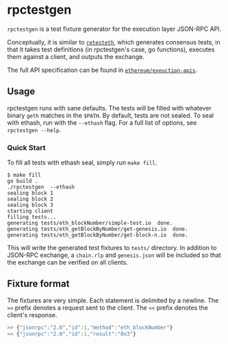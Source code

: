 # rpctestgen

`rpctestgen` is a test fixture generator for the execution layer JSON-RPC API. 

Conceptually, it is similar to [`retesteth`][retesteth], which generates
consensus tests, in that it takes test definitions (in rpctestgen's case, go
functions), executes them against a client, and outputs the exchange.

The full API specification can be found in
[`ethereum/exeuction-apis`][execution-apis].

## Usage

rpctestgen runs with sane defaults. The tests will be filled with whatever
binary `geth` matches in the `$PATH`. By default, tests are not sealed. To seal
with ethash, run with the `--ethash` flag. For a full list of options, see
`rpctestgen --help`.

### Quick Start

To fill all tests with ethash seal, simply run `make fill`.

```console
$ make fill
go build .
./rpctestgen  --ethash
sealing block 1
sealing block 2
sealing block 3
starting client
filling tests...
generating tests/eth_blockNumber/simple-test.io  done.
generating tests/eth_getBlockByNumber/get-genesis.io  done.
generating tests/eth_getBlockByNumber/get-block-n.io  done.
```

This will write the generated test fixtures to `tests/` directory. In addition
to JSON-RPC exchange, a `chain.rlp` and `genesis.json` will be included so that
the exchange can be verified on all clients.

## Fixture format

The fixtures are very simple. Each statement is delimited by a newline. The
`>>` prefix denotes a request sent to the client. The `<<` prefix denotes the
client's response.

```js
>> {"jsonrpc":"2.0","id":1,"method":"eth_blockNumber"}
<< {"jsonrpc":"2.0","id":1,"result":"0x3"}
```

[retesteth]: https://github.com/ethereum/retesteth
[execution-apis]: https:github.com/ethereum/execution-apis
